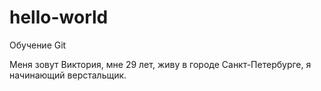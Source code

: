 # hello-world
Обучение Git

Меня зовут Виктория, мне 29 лет, живу в городе Санкт-Петербурге, я начинающий верстальщик.
